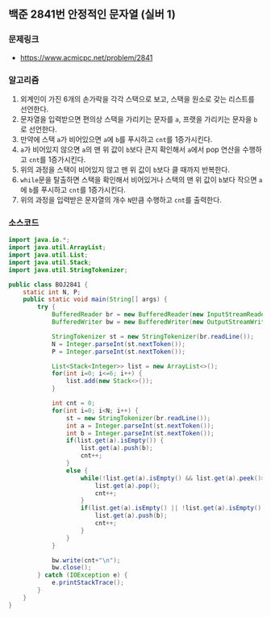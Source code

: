 ## 백준 2841번 안정적인 문자열 (실버 1)
### 문제링크
- https://www.acmicpc.net/problem/2841

### 알고리즘
1. 외계인이 가진 6개의 손가락을 각각 스택으로 보고, 스택을 원소로 갖는 리스트를 선언한다.
2. 문자열을 입력받으면 편의상 스택을 가리키는 문자를 `a`, 프랫을 가리키는 문자을 `b`로 선언한다.
3. 만약에 스택 `a`가 비어있으면 `a`에 `b`를 푸시하고 `cnt`를 1증가시킨다.
4. `a`가 비어있지 않으면 `a`의 맨 위 값이 `b`보다 큰지 확인해서 `a`에서 pop 연산을 수행하고 `cnt`를 1증가시킨다.
5. 위의 과정을 스택이 비어있지 않고 맨 위 값이 `b`보다 클 때까지 반복한다.
6. `while`문을 탈출하면 스택을 확인해서 비어있거나 스택의 맨 위 값이 `b`보다 작으면 `a`에 `b`를 푸시하고 `cnt`를 1증가시킨다.
7. 위의 과정을 입력받은 문자열의 개수 `N`만큼 수행하고 `cnt`를 출력한다.

### 소스코드
```java
import java.io.*;
import java.util.ArrayList;
import java.util.List;
import java.util.Stack;
import java.util.StringTokenizer;

public class BOJ2841 {
    static int N, P;
    public static void main(String[] args) {
        try {
            BufferedReader br = new BufferedReader(new InputStreamReader(System.in));
            BufferedWriter bw = new BufferedWriter(new OutputStreamWriter(System.out));

            StringTokenizer st = new StringTokenizer(br.readLine());
            N = Integer.parseInt(st.nextToken());
            P = Integer.parseInt(st.nextToken());

            List<Stack<Integer>> list = new ArrayList<>();
            for(int i=0; i<=6; i++) {
                list.add(new Stack<>());
            }

            int cnt = 0;
            for(int i=0; i<N; i++) {
                st = new StringTokenizer(br.readLine());
                int a = Integer.parseInt(st.nextToken());
                int b = Integer.parseInt(st.nextToken());
                if(list.get(a).isEmpty()) {
                    list.get(a).push(b);
                    cnt++;
                }
                else {
                    while(!list.get(a).isEmpty() && list.get(a).peek()>b) {
                        list.get(a).pop();
                        cnt++;
                    }
                    if(list.get(a).isEmpty() || !list.get(a).isEmpty() && list.get(a).peek()<b) {
                        list.get(a).push(b);
                        cnt++;
                    }
                }
            }

            bw.write(cnt+"\n");
            bw.close();
        } catch (IOException e) {
            e.printStackTrace();
        }
    }
}
```